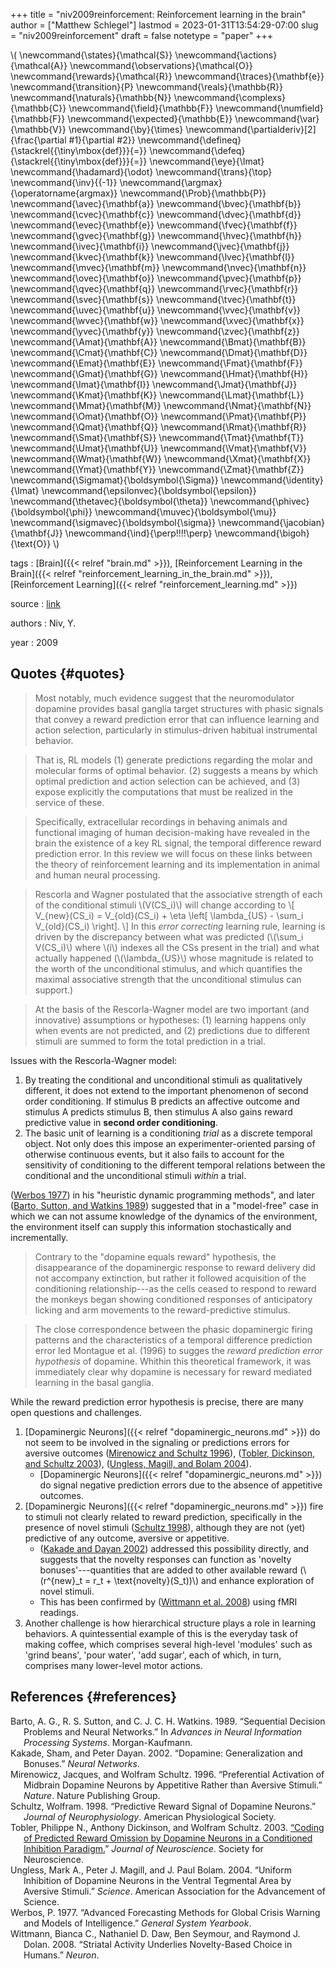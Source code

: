 +++
title = "niv2009reinforcement: Reinforcement learning in the brain"
author = ["Matthew Schlegel"]
lastmod = 2023-01-31T13:54:29-07:00
slug = "niv2009reinforcement"
draft = false
notetype = "paper"
+++

\\( \newcommand{\states}{\mathcal{S}}
\newcommand{\actions}{\mathcal{A}}
\newcommand{\observations}{\mathcal{O}}
\newcommand{\rewards}{\mathcal{R}}
\newcommand{\traces}{\mathbf{e}}
\newcommand{\transition}{P}
\newcommand{\reals}{\mathbb{R}}
\newcommand{\naturals}{\mathbb{N}}
\newcommand{\complexs}{\mathbb{C}}
\newcommand{\field}{\mathbb{F}}
\newcommand{\numfield}{\mathbb{F}}
\newcommand{\expected}{\mathbb{E}}
\newcommand{\var}{\mathbb{V}}
\newcommand{\by}{\times}
\newcommand{\partialderiv}[2]{\frac{\partial #1}{\partial #2}}
\newcommand{\defineq}{\stackrel{{\tiny\mbox{def}}}{=}}
\newcommand{\defeq}{\stackrel{{\tiny\mbox{def}}}{=}}
\newcommand{\eye}{\Imat}
\newcommand{\hadamard}{\odot}
\newcommand{\trans}{\top}
\newcommand{\inv}{{-1}}
\newcommand{\argmax}{\operatorname{argmax}}
\newcommand{\Prob}{\mathbb{P}}
\newcommand{\avec}{\mathbf{a}}
\newcommand{\bvec}{\mathbf{b}}
\newcommand{\cvec}{\mathbf{c}}
\newcommand{\dvec}{\mathbf{d}}
\newcommand{\evec}{\mathbf{e}}
\newcommand{\fvec}{\mathbf{f}}
\newcommand{\gvec}{\mathbf{g}}
\newcommand{\hvec}{\mathbf{h}}
\newcommand{\ivec}{\mathbf{i}}
\newcommand{\jvec}{\mathbf{j}}
\newcommand{\kvec}{\mathbf{k}}
\newcommand{\lvec}{\mathbf{l}}
\newcommand{\mvec}{\mathbf{m}}
\newcommand{\nvec}{\mathbf{n}}
\newcommand{\ovec}{\mathbf{o}}
\newcommand{\pvec}{\mathbf{p}}
\newcommand{\qvec}{\mathbf{q}}
\newcommand{\rvec}{\mathbf{r}}
\newcommand{\svec}{\mathbf{s}}
\newcommand{\tvec}{\mathbf{t}}
\newcommand{\uvec}{\mathbf{u}}
\newcommand{\vvec}{\mathbf{v}}
\newcommand{\wvec}{\mathbf{w}}
\newcommand{\xvec}{\mathbf{x}}
\newcommand{\yvec}{\mathbf{y}}
\newcommand{\zvec}{\mathbf{z}}
\newcommand{\Amat}{\mathbf{A}}
\newcommand{\Bmat}{\mathbf{B}}
\newcommand{\Cmat}{\mathbf{C}}
\newcommand{\Dmat}{\mathbf{D}}
\newcommand{\Emat}{\mathbf{E}}
\newcommand{\Fmat}{\mathbf{F}}
\newcommand{\Gmat}{\mathbf{G}}
\newcommand{\Hmat}{\mathbf{H}}
\newcommand{\Imat}{\mathbf{I}}
\newcommand{\Jmat}{\mathbf{J}}
\newcommand{\Kmat}{\mathbf{K}}
\newcommand{\Lmat}{\mathbf{L}}
\newcommand{\Mmat}{\mathbf{M}}
\newcommand{\Nmat}{\mathbf{N}}
\newcommand{\Omat}{\mathbf{O}}
\newcommand{\Pmat}{\mathbf{P}}
\newcommand{\Qmat}{\mathbf{Q}}
\newcommand{\Rmat}{\mathbf{R}}
\newcommand{\Smat}{\mathbf{S}}
\newcommand{\Tmat}{\mathbf{T}}
\newcommand{\Umat}{\mathbf{U}}
\newcommand{\Vmat}{\mathbf{V}}
\newcommand{\Wmat}{\mathbf{W}}
\newcommand{\Xmat}{\mathbf{X}}
\newcommand{\Ymat}{\mathbf{Y}}
\newcommand{\Zmat}{\mathbf{Z}}
\newcommand{\Sigmamat}{\boldsymbol{\Sigma}}
\newcommand{\identity}{\Imat}
\newcommand{\epsilonvec}{\boldsymbol{\epsilon}}
\newcommand{\thetavec}{\boldsymbol{\theta}}
\newcommand{\phivec}{\boldsymbol{\phi}}
\newcommand{\muvec}{\boldsymbol{\mu}}
\newcommand{\sigmavec}{\boldsymbol{\sigma}}
\newcommand{\jacobian}{\mathbf{J}}
\newcommand{\ind}{\perp\!\!\!\!\perp}
\newcommand{\bigoh}{\text{O}}
\\)

tags
: [Brain]({{< relref "brain.md" >}}), [Reinforcement Learning in the Brain]({{< relref "reinforcement_learning_in_the_brain.md" >}}), [Reinforcement Learning]({{< relref "reinforcement_learning.md" >}})

source
: [link](https://www.sciencedirect.com/science/article/pii/S0022249608001181?casa_token=lgOWwyFDA5YAAAAA:2a5tx84lb8-GRkVh_puGph5Wx6yccKjuq7_wf9HOw_2RguIRXOe2RG13vtsrCNRs4EP-8JrvCGxL)

authors
: Niv, Y.

year
: 2009


## Quotes {#quotes}

> Most notably, much evidence suggest that the neuromodulator dopamine provides basal ganglia target structures with phasic signals that convey a reward prediction error that can influence learning and action selection, particularly in stimulus-driven habitual instrumental behavior.

<!--quoteend-->

> That is, RL models (1) generate predictions regarding the molar and molecular forms of optimal behavior. (2) suggests a means by which optimal prediction and action selection can be achieved, and (3) expose explicitly the computations that must be realized in the service of these.

<!--quoteend-->

> Specifically, extracellular recordings in behaving animals and functional imaging of human decision-making have revealed in the brain the existence of a key RL signal, the temporal difference reward prediction error. In this review we will focus on these links between the theory of reinforcement learning and its implementation in animal and human neural processing.

<!--quoteend-->

> Rescorla and Wagner postulated that the associative strength of each of the conditional stimuli \\(V(CS\_i)\\) will change according to
> \\[
> V\_{new}(CS\_i) = V\_{old}(CS\_i) + \eta \left[ \lambda\_{US} - \sum\_i V\_{old}(CS\_i) \right].
> \\]
> In this _error correcting_ learning rule, learning is driven by the discrepancy between what was predicted (\\(\sum\_i V(CS\_i)\\) where \\(i\\) indexes all the CSs present in the trial) and what actually happened (\\(\lambda\_{US}\\) whose magnitude is related to the worth of the unconditional stimulus, and which quantifies the maximal associative strength that the unconditional stimulus can support.)

<!--quoteend-->

> At the basis of the Rescorla-Wagner model are two important (and innovative) assumptions or hypotheses: (1) learning happens only when events are not predicted, and (2) predictions due to different stimuli are summed to form the total prediction in a trial.

Issues with the Rescorla-Wagner model:

1.  By treating the conditional and unconditional stimuli as qualitatively different, it does not extend to the important phenomenon of second order conditioning. If stimulus B predicts an affective outcome and stimulus A predicts stimulus B, then stimulus A also gains reward predictive value in **second order conditioning**.
2.  The basic unit of learning is a conditioning _trial_ as a discrete temporal object. Not only does this impose an experimenter-oriented parsing of otherwise continuous events, but it also fails to account for the sensitivity of conditioning to the different temporal relations between the conditional and the unconditional stimuli _within_ a trial.

(<a href="#citeproc_bib_item_7">Werbos 1977</a>) in his "heuristic dynamic programming methods", and later (<a href="#citeproc_bib_item_1">Barto, Sutton, and Watkins 1989</a>) suggested that in a "model-free" case in which we can not assume knowledge of the dynamics of the environment, the environment itself can supply this information stochastically and incrementally.

> Contrary to the "dopamine equals reward" hypothesis, the disappearance of the dopaminergic response to reward delivery did not accompany extinction, but rather it followed acquisition of the conditioning relationship---as the cells ceased to respond to reward the monkeys began showing conditioned responses of anticipatory licking and arm movements to the reward-predictive stimulus.

<!--quoteend-->

> The close correspondence between the phasic dopaminergic firing patterns and the characteristics of a temporal difference prediction error led Montague et al. (1996) to sugges the _reward prediction error hypothesis_ of dopamine. Whithin this theoretical framework, it was immediately clear why dopamine is necessary for reward mediated learning in the basal ganglia.

While the reward prediction error hypothesis is precise, there are many open questions and challenges.

1.  [Dopaminergic Neurons]({{< relref "dopaminergic_neurons.md" >}}) do not seem to be involved in the signaling or predictions errors for aversive outcomes (<a href="#citeproc_bib_item_3">Mirenowicz and Schultz 1996</a>), (<a href="#citeproc_bib_item_5">Tobler, Dickinson, and Schultz 2003</a>), (<a href="#citeproc_bib_item_6">Ungless, Magill, and Bolam 2004</a>).
    -   [Dopaminergic Neurons]({{< relref "dopaminergic_neurons.md" >}}) do signal negative prediction errors due to the absence of appetitive outcomes.
2.  [Dopaminergic Neurons]({{< relref "dopaminergic_neurons.md" >}}) fire to stimuli not clearly related to reward prediction, specifically in the presence of novel stimuli (<a href="#citeproc_bib_item_4">Schultz 1998</a>), although they are not (yet) predictive of any outcome, aversive or appetitive.
    -   (<a href="#citeproc_bib_item_2">Kakade and Dayan 2002</a>) addressed this possibility directly, and suggests that the novelty responses can function as 'novelty bonuses'---quantities that are added to other available reward (\\(r^{new}\_t = r\_t + \text{novelty}(S\_t))\\) and enhance exploration of novel stimuli.
    -   This has been confirmed by (<a href="#citeproc_bib_item_8">Wittmann et al. 2008</a>) using fMRI readings.
3.  Another challenge is how hierarchical structure plays a role in learning behaviors. A quintessential example of this is the everyday task of making coffee, which comprises several high-level 'modules' such as 'grind beans', 'pour water', 'add sugar', each of which, in turn, comprises many lower-level motor actions.


## References {#references}



<style>.csl-entry{text-indent: -1.5em; margin-left: 1.5em;}</style><div class="csl-bib-body">
  <div class="csl-entry"><a id="citeproc_bib_item_1"></a>Barto, A. G., R. S. Sutton, and C. J. C. H. Watkins. 1989. “Sequential Decision Problems and Neural Networks.” In <i>Advances in Neural Information Processing Systems</i>. Morgan-Kaufmann.</div>
  <div class="csl-entry"><a id="citeproc_bib_item_2"></a>Kakade, Sham, and Peter Dayan. 2002. “Dopamine: Generalization and Bonuses.” <i>Neural Networks</i>.</div>
  <div class="csl-entry"><a id="citeproc_bib_item_3"></a>Mirenowicz, Jacques, and Wolfram Schultz. 1996. “Preferential Activation of Midbrain Dopamine Neurons by Appetitive Rather than Aversive Stimuli.” <i>Nature</i>. Nature Publishing Group.</div>
  <div class="csl-entry"><a id="citeproc_bib_item_4"></a>Schultz, Wolfram. 1998. “Predictive Reward Signal of Dopamine Neurons.” <i>Journal of Neurophysiology</i>. American Physiological Society.</div>
  <div class="csl-entry"><a id="citeproc_bib_item_5"></a>Tobler, Philippe N., Anthony Dickinson, and Wolfram Schultz. 2003. <a href="https://www.ncbi.nlm.nih.gov/pubmed/14614099">“Coding of Predicted Reward Omission by Dopamine Neurons in a Conditioned Inhibition Paradigm.</a>” <i>Journal of Neuroscience</i>. Society for Neuroscience.</div>
  <div class="csl-entry"><a id="citeproc_bib_item_6"></a>Ungless, Mark A., Peter J. Magill, and J. Paul Bolam. 2004. “Uniform Inhibition of Dopamine Neurons in the Ventral Tegmental Area by Aversive Stimuli.” <i>Science</i>. American Association for the Advancement of Science.</div>
  <div class="csl-entry"><a id="citeproc_bib_item_7"></a>Werbos, P. 1977. “Advanced Forecasting Methods for Global Crisis Warning and Models of Intelligence.” <i>General System Yearbook</i>.</div>
  <div class="csl-entry"><a id="citeproc_bib_item_8"></a>Wittmann, Bianca C., Nathaniel D. Daw, Ben Seymour, and Raymond J. Dolan. 2008. “Striatal Activity Underlies Novelty-Based Choice in Humans.” <i>Neuron</i>.</div>
</div>
